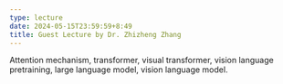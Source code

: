 ```yaml
---
type: lecture
date: 2024-05-15T23:59:59+8:49
title: Guest Lecture by Dr. Zhizheng Zhang
---
```

Attention mechanism, transformer, visual transformer, vision language pretraining, large language model, vision language model.